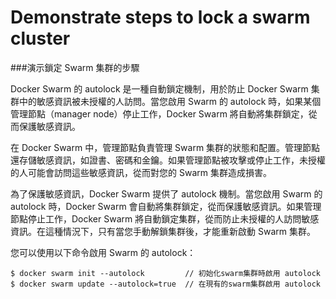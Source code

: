 # Demonstrate steps to lock a swarm cluster
###演示鎖定 Swarm 集群的步驟

Docker Swarm 的 autolock 是一種自動鎖定機制，用於防止 Docker Swarm 集群中的敏感資訊被未授權的人訪問。當您啟用 Swarm 的 autolock 時，如果某個管理節點（manager node）停止工作，Docker Swarm 將自動將集群鎖定，從而保護敏感資訊。

在 Docker Swarm 中，管理節點負責管理 Swarm 集群的狀態和配置。管理節點還存儲敏感資訊，如證書、密碼和金鑰。如果管理節點被攻擊或停止工作，未授權的人可能會訪問這些敏感資訊，從而對您的 Swarm 集群造成損害。

為了保護敏感資訊，Docker Swarm 提供了 autolock 機制。當您啟用 Swarm 的 autolock 時，Docker Swarm 會自動將集群鎖定，從而保護敏感資訊。如果管理節點停止工作，Docker Swarm 將自動鎖定集群，從而防止未授權的人訪問敏感資訊。在這種情況下，只有當您手動解鎖集群後，才能重新啟動 Swarm 集群。

您可以使用以下命令啟用 Swarm 的 autolock：
```
$ docker swarm init --autolock         // 初始化swarm集群時啟用 autolock
$ docker swarm update --autolock=true  // 在現有的swarm集群啟用 autolock
```